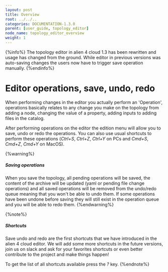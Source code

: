 ```yaml
---
layout: post
title: Overview
root: ../../..
categories: DOCUMENTATION-1.3.0
parent: [user_guide, topology_editor]
node_name: topology_editor_overview
weight: 1
---
```


{%info%}
The topology editor in alien 4 cloud 1.3 has been rewritten and usage has changed from the ground. While editor in previous versions was auto-saving changes the users now have to trigger save operation manually.
{%endinfo%}

# Editor operations, save, undo, redo

When performing changes in the editor you actually perform an 'Operation', operations basically relates to any change you make on the topology from adding a node, changing the value of a property, adding inputs to adding files in the catalog.

After performing operations on the editor the edition menu will allow you to save, undo or redo the operations. You can also use usual shortcuts to perform these operations (_Ctrl+S_, _Ctrl+Z_, _Ctrl+Y_ on PCs and _Cmd+S_, _Cmd+Z_, _Cmd+Y_ on MacOS).

{%warning%}
<h5>Saving operations</h5>
When you save the topology, all pending operations will be saved, the content of the archive will be updated (yaml or pending file change operations) and all saved operations will be removed from the undo/redo queue meaning that you won't be able to undo them. If some operations have been undone before saving they will still exist in the operation queue and you will be able to redo them.
{%endwarning%}

{%note%}
<h5>Shortcuts</h5>
Save undo and redo are the first shortcuts that we have introduced in the alien 4 cloud editor. We will add some more shortcuts in the future versions, join us on slack and ask for your favorites shortcuts or even better contribute to the project and make things happen!

To get the list of all shortcuts available press the _?_ key.
{%endnote%}
